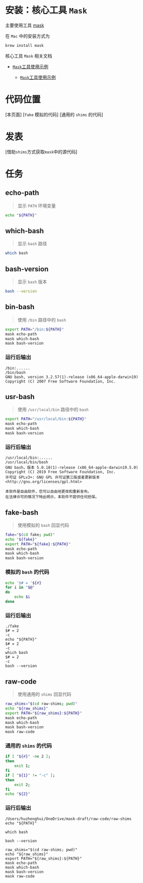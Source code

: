 # 安装：核心工具 `Mask`

主要使用工具
[mask](https://github.com/jakedeichert/mask/)

在 `Mac` 中的安装方式为

```bash
brew install mask
```

核心工具 `Mask` 相关文档

- [`Mask`工具使用示例](https://github.com/huzhenghui/mask-awesome/blob/master/maskfile.md)

  - [`Mask`工具使用示例](https://huzhenghui.blog.csdn.net/article/details/108812328)

# 代码位置

[本页面]
[`fake` 模拟的代码]
[通用的 `shims` 的代码]

# 发表

[借助`shims`方式获取`mask`中的源代码]

# 任务

## echo-path

> 显示 `PATH` 环境变量

```bash
echo "${PATH}"
```

## which-bash

> 显示 `bash` 路径

```bash
which bash
```

## bash-version

> 显示 `bash` 版本

```bash
bash --version
```

## bin-bash

> 使用 `/bin` 路径中的 `bash`

```bash
export PATH="/bin:${PATH}"
mask echo-path
mask which-bash
mask bash-version
```

### 运行后输出

```
/bin:......
/bin/bash
GNU bash, version 3.2.57(1)-release (x86_64-apple-darwin19)
Copyright (C) 2007 Free Software Foundation, Inc.
```

## usr-bash

> 使用 `/usr/local/bin` 路径中的 `bash`

```bash
export PATH="/usr/local/bin:${PATH}"
mask echo-path
mask which-bash
mask bash-version
```

### 运行后输出

```
/usr/local/bin:......
/usr/local/bin/bash
GNU bash，版本 5.0.18(1)-release (x86_64-apple-darwin19.5.0)
Copyright (C) 2019 Free Software Foundation, Inc.
许可证 GPLv3+: GNU GPL 许可证第三版或者更新版本 <http://gnu.org/licenses/gpl.html>

本软件是自由软件，您可以自由地更改和重新发布。
在法律许可的情况下特此明示，本软件不提供任何担保。
```

## fake-bash

> 使用模拟的 `bash` 回显代码

```bash
fake="$(cd fake; pwd)"
echo "${fake}"
export PATH="${fake}:${PATH}"
mask echo-path
mask which-bash
mask bash-version
```

### 模拟的 `bash` 的代码

```bash
echo '$# = '${#}
for i in "$@"
do
    echo $i
done
```

### 运行后输出

```
./fake
$# = 2
-c
echo "${PATH}"
$# = 2
-c
which bash
$# = 2
-c
bash --version
```

## raw-code

> 使用通用的 `shims` 回显代码

```bash
raw_shims="$(cd raw-shims; pwd)"
echo "${raw_shims}"
export PATH="${raw_shims}:${PATH}"
mask echo-path
mask which-bash
mask bash-version
mask raw-code
```

### 通用的 `shims` 的代码

```bash
if [ "${#}" -ne 2 ];
then
    exit 1;
fi
if [ "${1}" != "-c" ];
then
    exit 2;
fi
echo "${2}"
```

### 运行后输出

```
/Users/huzhenghui/OneDrive/mask-draft/raw-code/raw-shims
echo "${PATH}"

which bash

bash --version

raw_shims="$(cd raw-shims; pwd)"
echo "${raw_shims}"
export PATH="${raw_shims}:${PATH}"
mask echo-path
mask which-bash
mask bash-version
mask raw-code
```


